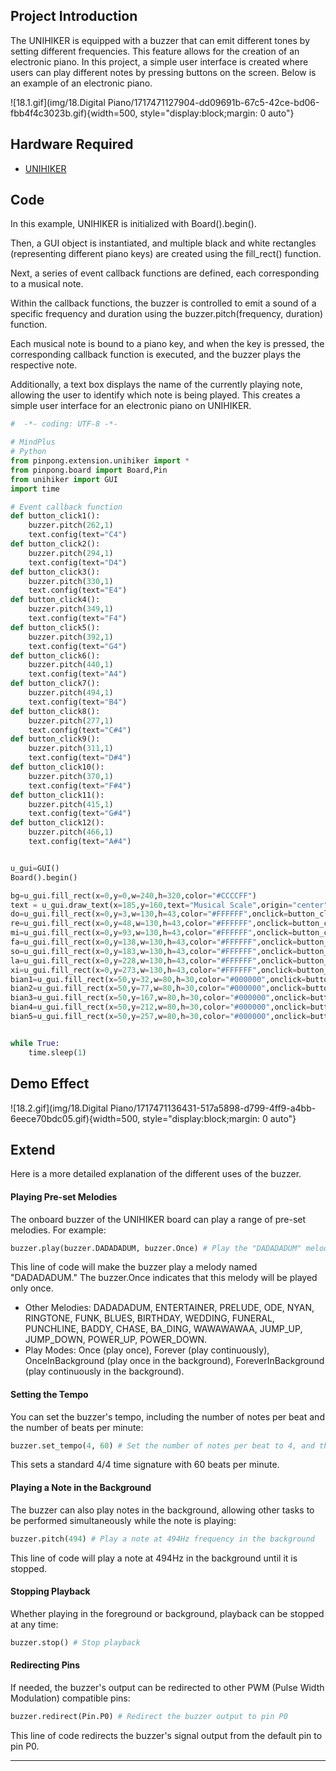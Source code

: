 ## **Project Introduction**
The UNIHIKER is equipped with a buzzer that can emit different tones by setting different frequencies. This feature allows for the creation of an electronic piano. In this project, a simple user interface is created where users can play different notes by pressing buttons on the screen. Below is an example of an electronic piano.   

![18.1.gif](img/18.Digital Piano/1717471127904-dd09691b-67c5-42ce-bd06-fbb4f4c3023b.gif){width=500, style="display:block;margin: 0 auto"} 

## **Hardware Required**

- [UNIHIKER](https://www.dfrobot.com/product-2691.html)
## **Code**
In this example, UNIHIKER is initialized with Board().begin().   

Then, a GUI object is instantiated, and multiple black and white rectangles (representing different piano keys) are created using the fill_rect() function.   

Next, a series of event callback functions are defined, each corresponding to a musical note. 

Within the callback functions, the buzzer is controlled to emit a sound of a specific frequency and duration using the buzzer.pitch(frequency, duration) function.   

Each musical note is bound to a piano key, and when the key is pressed, the corresponding callback function is executed, and the buzzer plays the respective note.   

Additionally, a text box displays the name of the currently playing note, allowing the user to identify which note is being played. This creates a simple user interface for an electronic piano on UNIHIKER.  


```python
#  -*- coding: UTF-8 -*-

# MindPlus
# Python
from pinpong.extension.unihiker import *
from pinpong.board import Board,Pin
from unihiker import GUI
import time

# Event callback function
def button_click1():
    buzzer.pitch(262,1)
    text.config(text="C4")
def button_click2():
    buzzer.pitch(294,1)
    text.config(text="D4")
def button_click3():
    buzzer.pitch(330,1)
    text.config(text="E4")
def button_click4():
    buzzer.pitch(349,1)
    text.config(text="F4")
def button_click5():
    buzzer.pitch(392,1)
    text.config(text="G4")
def button_click6():
    buzzer.pitch(440,1)
    text.config(text="A4")
def button_click7():
    buzzer.pitch(494,1)
    text.config(text="B4")
def button_click8():
    buzzer.pitch(277,1)
    text.config(text="C#4")
def button_click9():
    buzzer.pitch(311,1)
    text.config(text="D#4")
def button_click10():
    buzzer.pitch(370,1)
    text.config(text="F#4")
def button_click11():
    buzzer.pitch(415,1)
    text.config(text="G#4")
def button_click12():
    buzzer.pitch(466,1)
    text.config(text="A#4")


u_gui=GUI()
Board().begin()

bg=u_gui.fill_rect(x=0,y=0,w=240,h=320,color="#CCCCFF")
text = u_gui.draw_text(x=185,y=160,text="Musical Scale",origin="center",font_size=30,angle=270)
do=u_gui.fill_rect(x=0,y=3,w=130,h=43,color="#FFFFFF",onclick=button_click1)
re=u_gui.fill_rect(x=0,y=48,w=130,h=43,color="#FFFFFF",onclick=button_click2)
mi=u_gui.fill_rect(x=0,y=93,w=130,h=43,color="#FFFFFF",onclick=button_click3)
fa=u_gui.fill_rect(x=0,y=138,w=130,h=43,color="#FFFFFF",onclick=button_click4)
so=u_gui.fill_rect(x=0,y=183,w=130,h=43,color="#FFFFFF",onclick=button_click5)
la=u_gui.fill_rect(x=0,y=228,w=130,h=43,color="#FFFFFF",onclick=button_click6)
xi=u_gui.fill_rect(x=0,y=273,w=130,h=43,color="#FFFFFF",onclick=button_click7)
bian1=u_gui.fill_rect(x=50,y=32,w=80,h=30,color="#000000",onclick=button_click8)
bian2=u_gui.fill_rect(x=50,y=77,w=80,h=30,color="#000000",onclick=button_click9)
bian3=u_gui.fill_rect(x=50,y=167,w=80,h=30,color="#000000",onclick=button_click10)
bian4=u_gui.fill_rect(x=50,y=212,w=80,h=30,color="#000000",onclick=button_click11)
bian5=u_gui.fill_rect(x=50,y=257,w=80,h=30,color="#000000",onclick=button_click12)


while True:
    time.sleep(1)
```
## **Demo Effect**
![18.2.gif](img/18.Digital Piano/1717471136431-517a5898-d799-4ff9-a4bb-6eece70bdc05.gif){width=500, style="display:block;margin: 0 auto"}  

## **Extend**  
Here is a more detailed explanation of the different uses of the buzzer.  
  
#### Playing Pre-set Melodies  
The onboard buzzer of the UNIHIKER board can play a range of pre-set melodies. For example:  

```python
buzzer.play(buzzer.DADADADUM, buzzer.Once) # Play the "DADADADUM" melody once
```
This line of code will make the buzzer play a melody named "DADADADUM." The buzzer.Once indicates that this melody will be played only once.

- Other Melodies: DADADADUM, ENTERTAINER, PRELUDE, ODE, NYAN, RINGTONE, FUNK, BLUES, BIRTHDAY, WEDDING, FUNERAL, PUNCHLINE, BADDY, CHASE, BA_DING, WAWAWAWAA, JUMP_UP, JUMP_DOWN, POWER_UP, POWER_DOWN.
- Play Modes: Once (play once), Forever (play continuously), OnceInBackground (play once in the background), ForeverInBackground (play continuously in the background).  

   
#### Setting the Tempo
You can set the buzzer's tempo, including the number of notes per beat and the number of beats per minute:
```python
buzzer.set_tempo(4, 60) # Set the number of notes per beat to 4, and the number of beats per minute to 60
```
This sets a standard 4/4 time signature with 60 beats per minute.  

#### Playing a Note in the Background
The buzzer can also play notes in the background, allowing other tasks to be performed simultaneously while the note is playing:
```python
buzzer.pitch(494) # Play a note at 494Hz frequency in the background
```
This line of code will play a note at 494Hz in the background until it is stopped.  

#### Stopping Playback
Whether playing in the foreground or background, playback can be stopped at any time:
```python
buzzer.stop() # Stop playback
```  

#### Redirecting Pins
If needed, the buzzer's output can be redirected to other PWM (Pulse Width Modulation) compatible pins:
```python
buzzer.redirect(Pin.P0) # Redirect the buzzer output to pin P0
```
This line of code redirects the buzzer's signal output from the default pin to pin P0.  


---  
 

